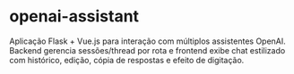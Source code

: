 # openai-assistant
Aplicação Flask + Vue.js para interação com múltiplos assistentes OpenAI. Backend gerencia sessões/thread por rota e frontend exibe chat estilizado com histórico, edição, cópia de respostas e efeito de digitação.
